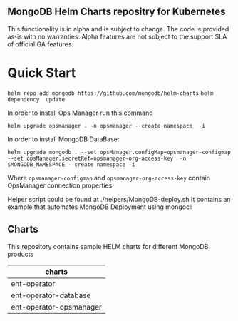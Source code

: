 
## MongoDB Helm Charts repositry for Kubernetes

This functionality is in alpha and is subject to change. The code is provided as-is with no warranties. Alpha features are not subject to the support SLA of official GA features.

# Quick Start

```helm repo add mongodb https://github.com/mongodb/helm-charts```
```helm dependency  update```

In order to install Ops Manager run this command

```helm upgrade opsmanager . -n opsmanager --create-namespace  -i```

In order to install MongoDB DataBase:

```helm upgrade mongodb . --set opsManager.configMap=opsmanager-configmap --set opsManager.secretRef=opsmanager-org-access-key  -n $MONGODB_NAMESPACE --create-namespace -i```

Where `opsmanager-configmap` and `opsmanager-org-access-key` contain OpsManager connection properties

Helper script could be found at ./helpers/MongoDB-deploy.sh It contains an example that automates MongoDB Deployment using mongocli


## Charts

This repository contains sample HELM charts for different MongoDB products

| charts                  |
|-------------------------|
| ent-operator            | 
| ent-operator-database   |
| ent-operator-opsmanager |
